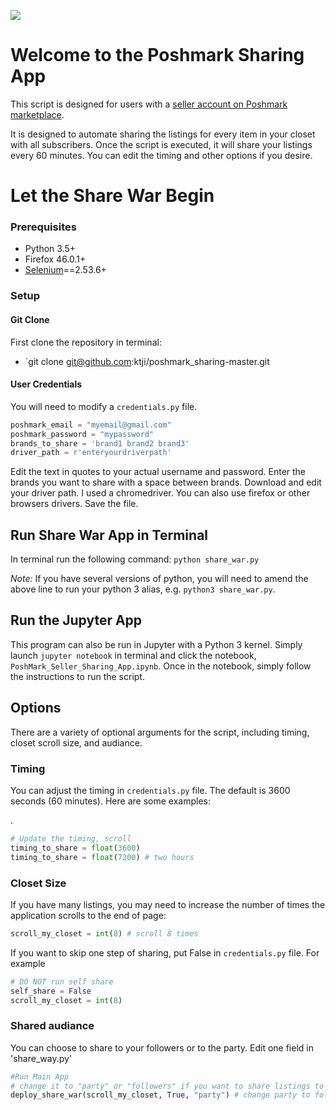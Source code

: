 ![](https://d2zlsagv0ouax1.cloudfront.net/assets/home_page/hp-v5-logo@2x-6003c7f00d83f4df697830d18bdcf167.png)

# Welcome to the Poshmark Sharing App

This script is designed for users with a [seller account on Poshmark marketplace](https://poshmark.com).

It is designed to automate sharing the listings for every item in your closet with all subscribers. Once the script is executed, it will share your listings every 60 minutes. You can edit the timing and other options if you desire.

# Let the Share War Begin

### Prerequisites

* Python 3.5+
* Firefox 46.0.1+
* [Selenium](http://selenium-python.readthedocs.io)==2.53.6+

### Setup

#### Git Clone

First clone the repository in terminal:
* `git clone git@github.com:ktji/poshmark_sharing-master.git

#### User Credentials

You will need to modify a `credentials.py` file.

```python
poshmark_email = "myemail@gmail.com"
poshmark_password = "mypassword"
brands_to_share = 'brand1 brand2 brand3'
driver_path = r'enteryourdriverpath'
```

Edit the text in quotes to your actual username and password. Enter the brands you want to share with a space between brands. 
Download and edit your driver path. I used a chromedriver. You can also use firefox or other browsers drivers. Save the file.




## Run Share War App in Terminal

In terminal run the following command: `python share_war.py`

*Note:* If you have several versions of python, you will need to amend the above line to run your python 3 alias, e.g. `python3 share_war.py`.

## Run the Jupyter App

This program can also be run in Jupyter with a Python 3 kernel. Simply launch `jupyter notebook` in terminal and click the notebook, `PoshMark_Seller_Sharing_App.ipynb`. Once in the notebook, simply follow the instructions to run the script.

## Options

There are a variety of optional arguments for the script, including timing, closet scroll size, and audiance.

### Timing

You can adjust the timing in `credentials.py` file. The default is 3600 seconds (60 minutes). Here are some examples:

.

```python
# Update the timing, scroll
timing_to_share = float(3600)
timing_to_share = float(7200) # two hours
```

### Closet Size

If you have many listings, you may need to increase the number of times the application scrolls to the end of page:

```python
scroll_my_closet = int(8) # scroll 8 times
```

If you want to skip one step of sharing, put False in `credentials.py` file. For example

```python
# DO NOT run self share
self_share = False
scroll_my_closet = int(8)
```

### Shared audiance

You can choose to share to your followers or to the party. Edit one field in 'share_way.py'

```python
#Run Main App
# change it to "party" or "followers" if you want to share listings to a party or followers
deploy_share_war(scroll_my_closet, True, "party") # change party to followers if you want to share to your followers only
```




